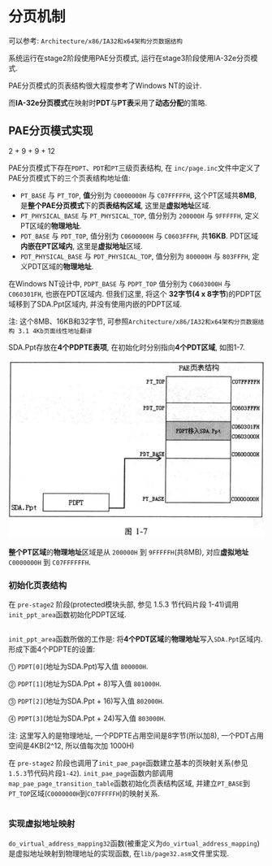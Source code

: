 
# 分页机制

可以参考: `Architecture/x86/IA32和x64架构分页数据结构`

系统运行在stage2阶段使用PAE分页模式, 运行在stage3阶段使用IA\-32e分页模式. 

PAE分页模式的页表结构很大程度参考了Windows NT的设计.

而**IA\-32e分页模式**在映射时**PDT**与**PT表**采用了**动态分配**的策略.

## PAE分页模式实现

2 + 9 + 9 + 12

PAE分页模式下存在`PDPT`、`PDT`和`PT`三级页表结构, 在 `inc/page.inc`文件中定义了PAE分页模式下的三个页表结构地址值:

- `PT_BASE` 与 `PT_TOP`, **值**分别为 `C0000000H` 与 `C07FFFFFH`, 这个PT区域共**8MB**, 是**整个PAE分页模式**下的**页表结构区域**, 这里是**虚拟地址**区域.
- `PT_PHYSICAL_BASE` 与 `PT_PHYSICAL_TOP`, 值分别为 `200000H` 与 `9FFFFFH`, 定义PT区域的**物理地址**.
- `PDT_BASE` 与 `PDT_TOP`, 值分别为 `C0600000H` 与 `C0603FFFH`, 共**16KB**. PDT区域**内嵌在PT区域内**, 这里是**虚拟地址**区域.
- `PDT_PHYSICAL_BASE` 与 `PDT_PHYSICAL_TOP`, 值分别为 `800000H` 与 `803FFFH`, 定义PDT区域的**物理地址**.

在Windows NT设计中, `PDPT_BASE` 与 `PDPT_TOP` 值分别为 `C0603000H` 与 `C060301FH`, 也嵌在PDT区域内. 但我们这里, 将这个 **32字节(4 x 8字节**)的PDPT区域移到了SDA.Ppt区域内, 并没有使用内嵌的PDPT区域.

注: 这个8MB、16KB和32字节, 可参照`Architecture/x86/IA32和x64架构分页数据结构 3.1 4Kb页面线性地址翻译`

SDA.Ppt存放在**4个PDPTE表项**, 在初始化时分别指向**4个PDT区域**, 如图1-7.

![2019-12-30-10-56-23.png](./images/2019-12-30-10-56-23.png)

**整个PT区域**的**物理地址**区域是从 `200000H` 到 `9FFFFFH`(共8MB), 对应**虚拟地址** `C0000000H` 到 `C07FFFFFFH`.

### 初始化页表结构

在 `pre-stage2` 阶段(protected模块头部, 参见 1.5.3 节代码片段 1-41)调用`init_ppt_area`函数初始化PDPT区域.

```assembly

```

`init_ppt_area`函数所做的工作是: 将**4个PDT区域**的**物理地址**写入`SDA.Ppt`区域内. 形成下面4个PDPTE的设置:

⓵ `PDPT[0]`(地址为SDA.Ppt)写入值 `800000H`.

⓶ `PDPT[1]`(地址为SDA.Ppt + 8)写入值 `801000H`.

⓷ `PDPT[2]`(地址为SDA.Ppt + 16)写入值 `802000H`.

⓸ `PDPT[3]`(地址为SDA.Ppt + 24)写入值 `803000H`.

注: 这里写入的是物理地址, 一个PDPTE占用空间是8字节(所以加8), 一个PDT占用空间是4KB(2\^12, 所以值每次加 1000H)

在 `pre-stage2` 阶段也调用了`init_pae_page`函数建立基本的页映射关系(参见`1.5.3`节代码片段`1-42`). `init_pae_page`函数内部调用`map_pae_page_transition_table`函数初始化页表结构区域, 并建立`PT_BASE`到`PT_TOP`区域(`C0000000H`到`C07FFFFFH`)的映射关系.

```assembly

```

### 实现虚拟地址映射

`do_virtual_address_mapping32`函数(被重定义为`do_virtual_address_mapping`)是虚拟地址映射到物理地址的实现函数, 在`lib/page32.asm`文件里实现.

```assembly

```

